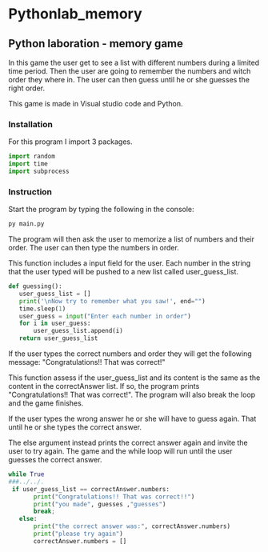 # Pythonlab_memory

## Python laboration - memory game

In this game the user get to see a list with different numbers during a limited time period. Then the user are going to remember the numbers and witch order they where in. The user can then guess until he or she guesses the right order.

This game is made in Visual studio code and Python.

### Installation

For this program I import 3 packages.

```python
import random
import time
import subprocess
```

### Instruction

Start the program by typing the following in the console:

```bash
py main.py
```

The program will then ask the user to memorize a list of numbers and their order.
The user can then type the numbers in order.

This function includes a input field for the user. Each number in the string that the user typed will be pushed to a new list called user_guess_list.

```python
def guessing():
   user_guess_list = []
   print('\nNow try to remember what you saw!', end="")
   time.sleep(1)
   user_guess = input("Enter each number in order")
   for i in user_guess:
       user_guess_list.append(i)
   return user_guess_list

```

If the user types the correct numbers and order they will get the following message: "Congratulations!! That was correct!"

This function assess if the user_guess_list and its content is the same as the content in the correctAnswer list. If so, the program prints "Congratulations!! That was correct!". The program will also break the loop and the game finishes.

If the user types the wrong answer he or she will have to guess again. That until he or she types the correct answer.

The else argument instead prints the correct answer again and invite the user to try again. The game and the while loop will run until the user guesses the correct answer.

```python
while True
###../../.
 if user_guess_list == correctAnswer.numbers: 
       print("Congratulations!! That was correct!!")
       print("you made", guesses ,"guesses")
       break;
   else: 
       print("the correct answer was:", correctAnswer.numbers)
       print("please try again")
       correctAnswer.numbers = []
```

